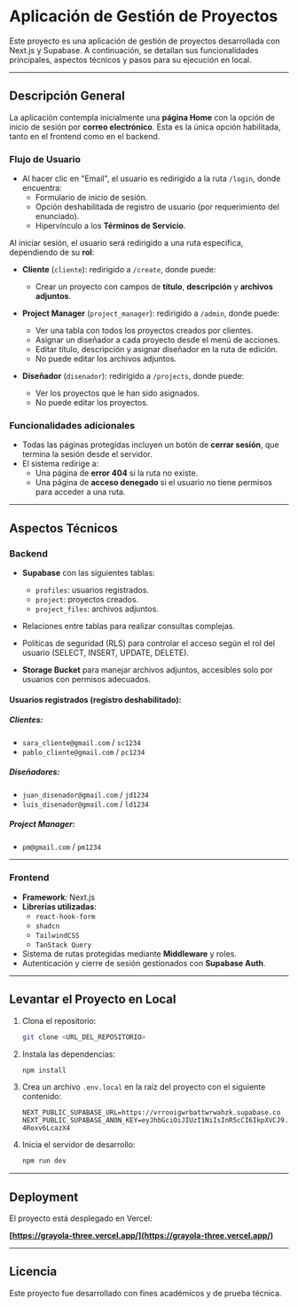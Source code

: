 # Aplicación de Gestión de Proyectos

Este proyecto es una aplicación de gestión de proyectos desarrollada con Next.js y Supabase. A continuación, se detallan sus funcionalidades principales, aspectos técnicos y pasos para su ejecución en local.

---

## Descripción General

La aplicación contempla inicialmente una **página Home** con la opción de inicio de sesión por **correo electrónico**. Esta es la única opción habilitada, tanto en el frontend como en el backend.

### Flujo de Usuario

- Al hacer clic en "Email", el usuario es redirigido a la ruta `/login`, donde encuentra:
  - Formulario de inicio de sesión.
  - Opción deshabilitada de registro de usuario (por requerimiento del enunciado).
  - Hipervínculo a los **Términos de Servicio**.

Al iniciar sesión, el usuario será redirigido a una ruta específica, dependiendo de su **rol**:

- **Cliente** (`cliente`): redirigido a `/create`, donde puede:
  - Crear un proyecto con campos de **título**, **descripción** y **archivos adjuntos**.

- **Project Manager** (`project_manager`): redirigido a `/admin`, donde puede:
  - Ver una tabla con todos los proyectos creados por clientes.
  - Asignar un diseñador a cada proyecto desde el menú de acciones.
  - Editar título, descripción y asignar diseñador en la ruta de edición.
  - No puede editar los archivos adjuntos.

- **Diseñador** (`disenador`): redirigido a `/projects`, donde puede:
  - Ver los proyectos que le han sido asignados.
  - No puede editar los proyectos.

### Funcionalidades adicionales

- Todas las páginas protegidas incluyen un botón de **cerrar sesión**, que termina la sesión desde el servidor.
- El sistema redirige a:
  - Una página de **error 404** si la ruta no existe.
  - Una página de **acceso denegado** si el usuario no tiene permisos para acceder a una ruta.

---

## Aspectos Técnicos

### Backend

- **Supabase** con las siguientes tablas:
  - `profiles`: usuarios registrados.
  - `project`: proyectos creados.
  - `project_files`: archivos adjuntos.

- Relaciones entre tablas para realizar consultas complejas.
- Políticas de seguridad (RLS) para controlar el acceso según el rol del usuario (SELECT, INSERT, UPDATE, DELETE).
- **Storage Bucket** para manejar archivos adjuntos, accesibles solo por usuarios con permisos adecuados.

#### Usuarios registrados (registro deshabilitado):

##### Clientes:
- `sara_cliente@gmail.com` / `sc1234`
- `pablo_cliente@gmail.com` / `pc1234`

##### Diseñadores:
- `juan_disenador@gmail.com` / `jd1234`
- `luis_disenador@gmail.com` / `ld1234`

##### Project Manager:
- `pm@gmail.com` / `pm1234`

---

### Frontend

- **Framework**: Next.js
- **Librerías utilizadas**:
  - `react-hook-form`
  - `shadcn`
  - `TailwindCSS`
  - `TanStack Query`
- Sistema de rutas protegidas mediante **Middleware** y roles.
- Autenticación y cierre de sesión gestionados con **Supabase Auth**.

---

## Levantar el Proyecto en Local

1. Clona el repositorio:
   ```bash
   git clone <URL_DEL_REPOSITORIO>
   ```
2. Instala las dependencias:
   ```bash
   npm install
   ```
3. Crea un archivo `.env.local` en la raíz del proyecto con el siguiente contenido:
   ```
   NEXT_PUBLIC_SUPABASE_URL=https://vrrooigwrbattwrwahzk.supabase.co
   NEXT_PUBLIC_SUPABASE_ANON_KEY=eyJhbGciOiJIUzI1NiIsInR5cCI6IkpXVCJ9.eyJpc3MiOiJzdXBhYmFzZSIsInJlZiI6InZycm9vaWd3cmJhdHR3cndhaHprIiwicm9sZSI6ImFub24iLCJpYXQiOjE3NDQyMjQzMDUsImV4cCI6MjA1OTgwMDMwNX0.FJ6_1YBmiZN_bshgeyAPLvQdeumikI-4Roxv6LcazX4
   ```
4. Inicia el servidor de desarrollo:
   ```bash
   npm run dev
   ```

---

## Deployment

El proyecto está desplegado en Vercel:

**[https://grayola-three.vercel.app/](https://grayola-three.vercel.app/)**

---

## Licencia

Este proyecto fue desarrollado con fines académicos y de prueba técnica.
